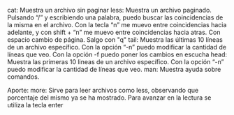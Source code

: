 cat: Muestra un archivo sin paginar
less: Muestra un archivo paginado. Pulsando “/” y escribiendo una palabra, puedo buscar las coincidencias de la misma en el archivo. Con la tecla “n” me muevo entre coincidencias hacia adelante, y con shift + “n” me muevo entre coincidencias hacia atras. Con espacio cambio de página. Salgo con "q"
tail: Muestra las últimas 10 líneas de un archivo específico. Con la opción “-n” puedo modificar la cantidad de líneas que veo. Con la opción -f puedo poner los cambios en escucha
head: Muestra las primeras 10 lineas de un archivo específico. Con la opción “-n” puedo modificar la cantidad de líneas que veo.
man: Muestra ayuda sobre comandos.

Aporte: more: Sirve para leer archivos como less, observando que porcentaje del mismo ya se ha mostrado. Para avanzar en la lectura se utiliza la tecla enter